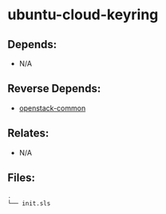 # ubuntu-cloud-keyring

## Depends:

  -  N/A

## Reverse Depends:

  -  [openstack-common](/salt/openstack-common)

## Relates:

  -  N/A

## Files:

```bash
.
└── init.sls
```
